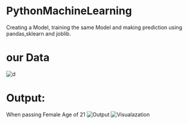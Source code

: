 # PythonMachineLearning
Creating a Model, training the same Model and making prediction using pandas,sklearn and joblib.
# our Data
![d](https://user-images.githubusercontent.com/101400043/164683117-7c78f06d-5070-4949-a0e7-ffe607927018.PNG)
# Output:
When passing Female Age of 21
![Output](https://user-images.githubusercontent.com/101400043/163703080-a145fb7a-dcbf-4972-bb46-ca98aea01106.PNG)
![Visualazation](https://user-images.githubusercontent.com/101400043/163703082-909941ea-476a-43db-98d8-ccdafe6ca097.PNG)
